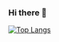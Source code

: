 ### Hi there 👋

[![Top Langs](https://github-readme-stats.vercel.app/api/top-langs/?username=szymslo&hide=jupyter%20notebook&langs_count=10&theme=radical)](https://github.com/anuraghazra/github-readme-stats)

